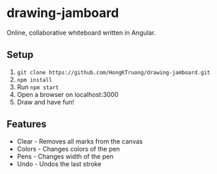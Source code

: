 # drawing-jamboard
Online, collaborative whiteboard written in Angular.

## Setup
1. `git clone https://github.com/HongKTruong/drawing-jamboard.git`
2. `npm install`
3. Run `npm start`
4. Open a browser on localhost:3000
5. Draw and have fun!

## Features
- Clear - Removes all marks from the canvas
- Colors - Changes colors of the pen
- Pens - Changes width of the pen
- Undo - Undos the last stroke 
